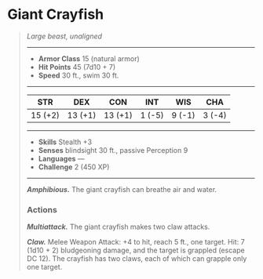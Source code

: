 # Giant Crayfish
>*Large beast, unaligned*
>___
>- **Armor Class** 15 (natural armor)
>- **Hit Points** 45 (7d10 + 7)
>- **Speed** 30 ft., swim 30 ft.
>___
>|STR|DEX|CON|INT|WIS|CHA|
>|:---:|:---:|:---:|:---:|:---:|:---:|
>|15 (+2)|13 (+1)|13 (+1)|1 (-5)|9 (-1)|3 (-4)|
>___
>- **Skills** Stealth +3
>- **Senses** blindsight 30 ft., passive Perception 9
>- **Languages** —
>- **Challenge** 2 (450 XP)
>___
>***Amphibious.*** The giant crayfish can breathe air and water.  
>
>### Actions
>***Multiattack.*** The giant crayfish makes two claw attacks.  
>
>***Claw.*** Melee Weapon Attack: +4 to hit, reach 5 ft., one target. Hit: 7 (1d10 + 2) bludgeoning damage, and the target is grappled (escape DC 12). The crayfish has two claws, each of which can grapple only one target.